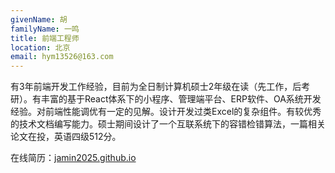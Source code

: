 ```yaml
---
givenName: 胡
familyName: 一鸣
title: 前端工程师
location: 北京
email: hym13526@163.com
---
```


有3年前端开发工作经验，目前为全日制计算机硕士2年级在读（先工作，后考研）。有丰富的基于React体系下的小程序、管理端平台、ERP软件、OA系统开发经验。对前端性能调优有一定的见解。设计开发过类Excel的复杂组件。有较优秀的技术文档编写能力。硕士期间设计了一个互联系统下的容错检错算法，一篇相关论文在投，英语四级512分。

在线简历：[jamin2025.github.io](jamin2025.github.io)
